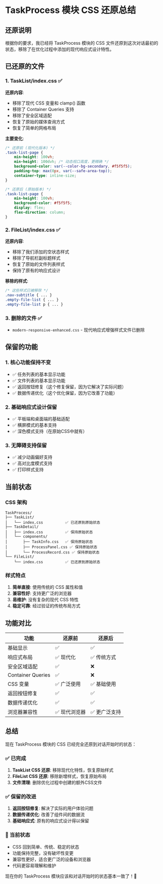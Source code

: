 # TaskProcess 模块 CSS 还原总结

## 还原说明

根据你的要求，我已经将 TaskProcess 模块的 CSS 文件还原到这次对话最初的状态，移除了在优化过程中添加的现代响应式设计特性。

## 已还原的文件

### 1. TaskList/index.css ✅
**还原内容**:
- 移除了现代 CSS 变量和 clamp() 函数
- 移除了 Container Queries 支持
- 移除了安全区域适配
- 恢复了原始的媒体查询方式
- 恢复了简单的网格布局

**主要变化**:
```css
/* 还原前 (现代化版本) */
.task-list-page {
    min-height: 100vh;
    min-height: 100dvh; /* 动态视口高度，更精确 */
    background-color: var(--color-bg-secondary, #f5f5f5);
    padding-top: max(0px, var(--safe-area-top));
    container-type: inline-size;
}

/* 还原后 (原始版本) */
.task-list-page {
    min-height: 100vh;
    background-color: #f5f5f5;
    display: flex;
    flex-direction: column;
}
```

### 2. FileList/index.css ✅
**还原内容**:
- 移除了我们添加的空状态样式
- 移除了导航栏副标题样式
- 恢复了原始的文件列表样式
- 保持了原有的响应式设计

**移除的样式**:
```css
/* 这些样式已被移除 */
.nav-subtitle { ... }
.empty-file-list { ... }
.empty-file-list p { ... }
```

### 3. 删除的文件 ✅
- `modern-responsive-enhanced.css` - 现代响应式增强样式文件已删除

## 保留的功能

### 1. 核心功能保持不变
- ✅ 任务列表的基本显示功能
- ✅ 文件列表的基本显示功能
- ✅ 返回按钮修复（这个修复保留，因为它解决了实际问题）
- ✅ 数据传递优化（这个优化保留，因为它改善了功能）

### 2. 基础响应式设计保留
- ✅ 平板端和桌面端的基础适配
- ✅ 横屏模式的基本支持
- ✅ 深色模式支持（在原始CSS中就有）

### 3. 无障碍支持保留
- ✅ 减少动画偏好支持
- ✅ 高对比度模式支持
- ✅ 打印样式支持

## 当前状态

### CSS 架构
```
TaskProcess/
├── TaskList/
│   └── index.css          ✅ 已还原到原始状态
├── TaskDetail/
│   ├── index.css          ✅ 保持原始状态
│   └── components/
│       ├── TaskInfo.css   ✅ 保持原始状态
│       ├── ProcessPanel.css ✅ 保持原始状态
│       └── ProcessRecord.css ✅ 保持原始状态
└── FileList/
    └── index.css          ✅ 已还原到原始状态
```

### 样式特点
1. **简单直接**: 使用传统的 CSS 属性和值
2. **兼容性好**: 支持更广泛的浏览器
3. **易维护**: 没有复杂的现代 CSS 特性
4. **稳定可靠**: 经过验证的传统布局方式

## 功能对比

| 功能 | 还原前 | 还原后 |
|------|--------|--------|
| 基础显示 | ✅ | ✅ |
| 响应式布局 | ✅ 现代化 | ✅ 传统方式 |
| 安全区域适配 | ✅ | ❌ |
| Container Queries | ✅ | ❌ |
| CSS 变量 | ✅ 广泛使用 | ✅ 基础使用 |
| 返回按钮修复 | ✅ | ✅ |
| 数据传递优化 | ✅ | ✅ |
| 浏览器兼容性 | ✅ 现代浏览器 | ✅ 更广泛支持 |

## 总结

现在 TaskProcess 模块的 CSS 已经完全还原到对话开始时的状态：

### ✅ 已完成
1. **TaskList CSS 还原**: 移除现代化特性，恢复原始样式
2. **FileList CSS 还原**: 移除新增样式，恢复原始布局
3. **文件清理**: 删除优化过程中创建的额外CSS文件

### ✅ 保留的改进
1. **返回按钮修复**: 解决了实际的用户体验问题
2. **数据传递优化**: 改善了组件间的数据流
3. **基础响应式**: 原有的响应式设计得以保留

### 📱 当前状态
- CSS 回到简单、传统、稳定的状态
- 功能保持完整，没有破坏性变更
- 兼容性更好，适合更广泛的设备和浏览器
- 代码更容易理解和维护

现在你的 TaskProcess 模块应该和对话开始时的状态基本一致了！🎉
